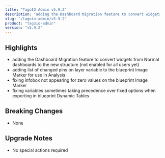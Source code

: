 ```yaml
---
title: "TagoIO Admin v5.9.2"
description: "adding the Dashboard Migration feature to convert widgets from Normal dashboards to the new structure (not enabled for all users yet)"
slug: "/tagoio-admin/v5-9-2"
product: "tagoio-admin"
version: "v5.9.2"
---
```


## Highlights

- adding the Dashboard Migration feature to convert widgets from Normal dashboards to the new structure (not enabled for all users yet)
- adding list of changed pins on layer variable to the blueprint Image Marker for use in Analysis
- fixing infobox not appearing for zero values on the blueprint Image Marker
- fixing variables sometimes taking precedence over fixed options when exporting in blueprint Dynamic Tables

## Breaking Changes

- None

## Upgrade Notes

- No special actions required
